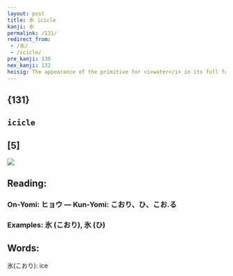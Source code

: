 ```yaml
---
layout: post
title: 氷 icicle
kanji: 氷
permalink: /131/
redirect_from:
 - /氷/
 - /icicle/
pre_kanji: 130
nex_kanji: 132
heisig: The appearance of the primitive for <i>water</i> in its full form tells us that we have something to do with <i>water</i> here. The extra <i>drop</i> to the left, added as a second stroke, changes the picture from a splash caused by a <i>walking stick</i> dropped into <i>water</i> to form an <b>icicle</b>. If it helps, when you hold an <b>icicle</b> up to the light, you can usually see little crystallizations of five-pointed stars inside of it, which is the shape we have in this kanji.
---
```


## {131}

## `icicle`

## [5]

<div class="stroke"><img src="E6B0B7.png" /></div>

## Reading:

### On-Yomi: ヒョウ &mdash; Kun-Yomi: こおり、ひ、こお.る

### Examples: 氷 (こおり), 氷 (ひ)

## Words:

氷(こおり): ice
